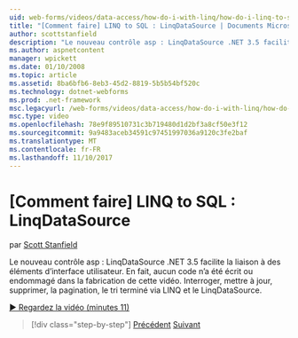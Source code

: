 ```yaml
---
uid: web-forms/videos/data-access/how-do-i-with-linq/how-do-i-linq-to-sql-linqdatasource
title: "[Comment faire] LINQ to SQL : LinqDataSource | Documents Microsoft"
author: scottstanfield
description: "Le nouveau contrôle asp : LinqDataSource .NET 3.5 facilite la liaison à des éléments d’interface utilisateur. En fait, aucun code n’a été écrit ou endommagé dans la fabrication de cette vidéo. Requête, upd..."
ms.author: aspnetcontent
manager: wpickett
ms.date: 01/10/2008
ms.topic: article
ms.assetid: 8ba6bfb6-8eb3-45d2-8819-5b5b54bf520c
ms.technology: dotnet-webforms
ms.prod: .net-framework
msc.legacyurl: /web-forms/videos/data-access/how-do-i-with-linq/how-do-i-linq-to-sql-linqdatasource
msc.type: video
ms.openlocfilehash: 78e9f89510731c3b719480d1d2bf3a8cf50e3f12
ms.sourcegitcommit: 9a9483aceb34591c97451997036a9120c3fe2baf
ms.translationtype: MT
ms.contentlocale: fr-FR
ms.lasthandoff: 11/10/2017
---
```

<a name="how-do-i-linq-to-sql-linqdatasource"></a>[Comment faire] LINQ to SQL : LinqDataSource
====================
par [Scott Stanfield](https://github.com/scottstanfield)

Le nouveau contrôle asp : LinqDataSource .NET 3.5 facilite la liaison à des éléments d’interface utilisateur. En fait, aucun code n’a été écrit ou endommagé dans la fabrication de cette vidéo. Interroger, mettre à jour, supprimer, la pagination, le tri terminé via LINQ et le LinqDataSource.

[&#9654; Regardez la vidéo (minutes 11)](https://channel9.msdn.com/Blogs/ASP-NET-Site-Videos/how-do-i-linq-to-sql-linqdatasource)

>[!div class="step-by-step"]
[Précédent](how-do-i-linq-to-sql-updating-the-database.md)
[Suivant](how-do-i-linq-to-sql-custom-linqdatasource.md)
